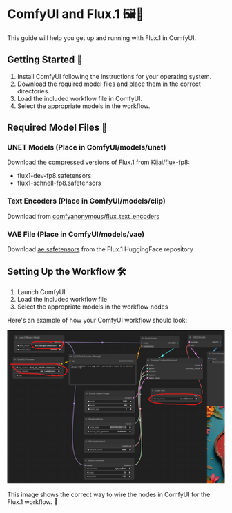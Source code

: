 # ComfyUI and Flux.1 🖼️🚀

This guide will help you get up and running with Flux.1 in ComfyUI.

## Getting Started 🏁

1. Install ComfyUI following the instructions for your operating system.
2. Download the required model files and place them in the correct directories.
3. Load the included workflow file in ComfyUI.
4. Select the appropriate models in the workflow.

## Required Model Files 📁

### UNET Models (Place in ComfyUI/models/unet)
Download the compressed versions of Flux.1 from [Kijai/flux-fp8](https://huggingface.co/Kijai/flux-fp8/tree/main):
- flux1-dev-fp8.safetensors
- flux1-schnell-fp8.safetensors

### Text Encoders (Place in ComfyUI/models/clip)
Download from [comfyanonymous/flux_text_encoders](https://huggingface.co/comfyanonymous/flux_text_encoders/tree/main)

### VAE File (Place in ComfyUI/models/vae)
Download [ae.safetensors](https://huggingface.co/black-forest-labs/FLUX.1-schnell/blob/main/ae.safetensors) from the Flux.1 HuggingFace repository

## Setting Up the Workflow 🛠️

1. Launch ComfyUI
2. Load the included workflow file
3. Select the appropriate models in the workflow nodes

Here's an example of how your ComfyUI workflow should look:

![ComfyUI Workflow Example](img/comfy-screen.png)

This image shows the correct way to wire the nodes in ComfyUI for the Flux.1 workflow. 🔌
